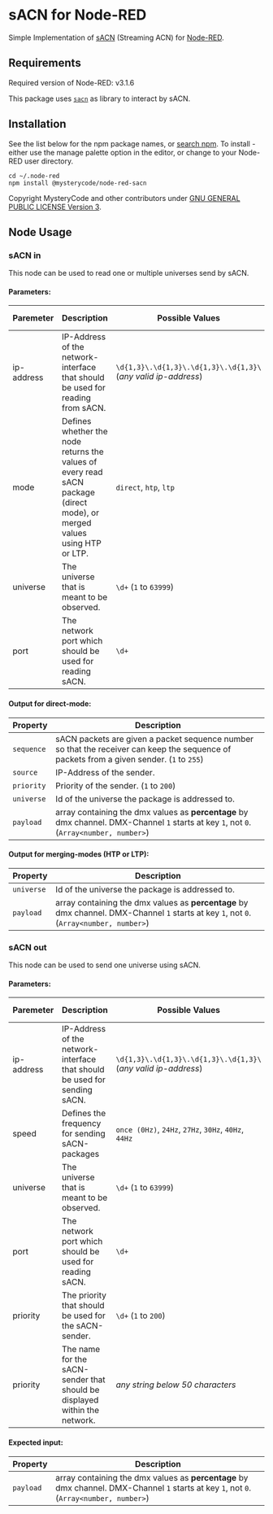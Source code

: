 # sACN for Node-RED
Simple Implementation of [sACN](https://artisticlicenceintegration.com/technology-brief/technology-resource/sacn-and-art-net/) (Streaming ACN) for [Node-RED](https://nodered.org).

## Requirements
Required version of Node-RED: v3.1.6

This package uses [`sacn`](https://www.npmjs.com/package/sacn) as library to interact by sACN.

## Installation
See the list below for the
npm package names, or [search npm](https://www.npmjs.org/search?q=node-red-sacn).
To install - either use the manage palette option in the editor, or change to your Node-RED user directory.

    cd ~/.node-red
    npm install @mysterycode/node-red-sacn

Copyright MysteryCode and other contributors under [GNU GENERAL PUBLIC LICENSE Version 3](LICENSE).

## Node Usage
### sACN in
This node can be used to read one or multiple universes send by sACN.

#### Parameters:
| Paremeter   | Description                                                                                                             | Possible Values                                                | Default Value |
|-------------|-------------------------------------------------------------------------------------------------------------------------|----------------------------------------------------------------|---------------|
| ip-address  | IP-Address of the network-interface that should be used for reading from sACN.                                          | `\d{1,3}\.\d{1,3}\.\d{1,3}\.\d{1,3}\` (_any valid ip-address_) | _empty_       |
| mode        | Defines whether the node returns the values of every read sACN package (direct mode), or merged values using HTP or LTP. | `direct`, `htp`, `ltp`                                         | `htp`         |
| universe    | The universe that is meant to be observed.                                                                              | `\d+` (`1` to `63999`)                                         | `1`           |
| port        | The network port which should be used for reading sACN.                                                                 | `\d+`                                                          | `5568`        |

#### Output for direct-mode:
| Property   | Description                                                                                                                              |
|------------|------------------------------------------------------------------------------------------------------------------------------------------|
| `sequence` | sACN packets are given a packet sequence number so that the receiver can keep the sequence of packets from a given sender. (`1` to `255`) |
| `source`   | IP-Address of the sender.                                                                                                                |
| `priority` | Priority of the sender. (`1` to `200`)                                                                                                   |
| `universe` | Id of the universe the package is addressed to.                                                                                          |
| `payload`  | array containing the dmx values as **percentage** by dmx channel. DMX-Channel `1` starts at key `1`, not `0`. (`Array<number, number>`)  |

#### Output for merging-modes (HTP or LTP):
| Property   | Description                                                                                                                              |
|------------|------------------------------------------------------------------------------------------------------------------------------------------|
| `universe` | Id of the universe the package is addressed to.                                                                                          |
| `payload`  | array containing the dmx values as **percentage** by dmx channel. DMX-Channel `1` starts at key `1`, not `0`. (`Array<number, number>`)  |

### sACN out
This node can be used to send one universe using sACN.

#### Parameters:
| Paremeter  | Description                                                               | Possible Values                                                | Default Value |
|------------|---------------------------------------------------------------------------|----------------------------------------------------------------|---------------|
| ip-address | IP-Address of the network-interface that should be used for sending sACN. | `\d{1,3}\.\d{1,3}\.\d{1,3}\.\d{1,3}\` (_any valid ip-address_) | _empty_       |
| speed      | Defines the frequency for sending sACN-packages                           | `once (0Hz)`, `24Hz`, `27Hz`, `30Hz`, `40Hz`, `44Hz`           | `0Hz`         |
| universe   | The universe that is meant to be observed.                                | `\d+` (`1` to `63999`)                                         | `1`           |
| port       | The network port which should be used for reading sACN.                   | `\d+`                                                          | `5568`        |
| priority   | The priority that should be used for the sACN-sender.                     | `\d+` (`1` to `200`)                                           | `100`         |
| priority   | The name for the sACN-sender that should be displayed within the network. | _any string below 50 characters_                               | `Node-RED`    |

#### Expected input:
| Property   | Description                                                                                                                              |
|------------|------------------------------------------------------------------------------------------------------------------------------------------|
| `payload`  | array containing the dmx values as **percentage** by dmx channel. DMX-Channel `1` starts at key `1`, not `0`. (`Array<number, number>`)  |
